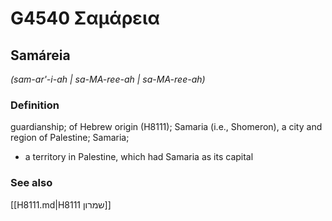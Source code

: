 # G4540 Σαμάρεια

## Samáreia

_(sam-ar'-i-ah | sa-MA-ree-ah | sa-MA-ree-ah)_

### Definition

guardianship; of Hebrew origin (H8111); Samaria (i.e., Shomeron), a city and region of Palestine; Samaria; 

- a territory in Palestine, which had Samaria as its capital

### See also

[[H8111.md|H8111 שמרון]]
